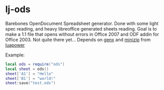 # lj-ods
Barebones OpenDocument Spreadsheet generator.
Done with some light spec reading, and heavy
libreoffice generated sheets reading. Goal is to
make a 1.1 file that opens without errors in
Office 2007 and ODF addin for Office 2003.
Not quite there yet...
Depends on [genx](https://www.github.com/luapower/genx) and [minizip](https://www.github.com/luapower/minizip)
from [luapower](https://www.luapower.com/)

Example:
```lua
local ods = require("ods")
local sheet = ods()
sheet['A1'] = "Hello"
sheet['B1'] = "world!"
sheet:save("test.ods")
```
